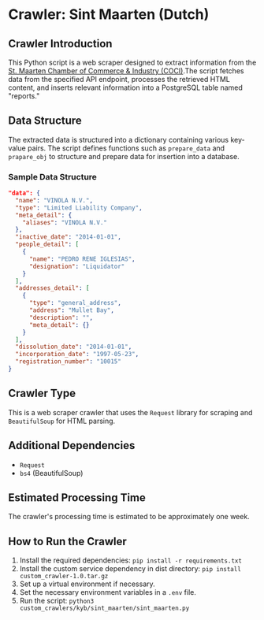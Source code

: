 # Crawler: Sint Maarten (Dutch)

## Crawler Introduction
This Python script is a web scraper designed to extract information from the [St. Maarten Chamber of Commerce & Industry (COCI)](https://www.chamberofcommerce.sx/services/business-registry/).The script fetches data from the specified API endpoint, processes the retrieved HTML content, and inserts relevant information into a PostgreSQL table named "reports."

## Data Structure
The extracted data is structured into a dictionary containing various key-value pairs. The script defines functions such as `prepare_data` and `prapare_obj` to structure and prepare data for insertion into a database.

### Sample Data Structure
```json
"data": {
  "name": "VINOLA N.V.",
  "type": "Limited Liability Company",
  "meta_detail": {
    "aliases": "VINOLA N.V."
  },
  "inactive_date": "2014-01-01",
  "people_detail": [
    {
      "name": "PEDRO RENE IGLESIAS",
      "designation": "Liquidator"
    }
  ],
  "addresses_detail": [
    {
      "type": "general_address",
      "address": "Mullet Bay",
      "description": "",
      "meta_detail": {}
    }
  ],
  "dissolution_date": "2014-01-01",
  "incorporation_date": "1997-05-23",
  "registration_number": "10015"
}
```

## Crawler Type
This is a web scraper crawler that uses the `Request` library for scraping and `BeautifulSoup` for HTML parsing.

## Additional Dependencies
- `Request`
- `bs4` (BeautifulSoup)

## Estimated Processing Time
The crawler's processing time is estimated to be approximately one week.

## How to Run the Crawler
1. Install the required dependencies: `pip install -r requirements.txt`
2. Install the custom service dependency in dist directory: `pip install custom_crawler-1.0.tar.gz` 
3. Set up a virtual environment if necessary.
4. Set the necessary environment variables in a `.env` file.
5. Run the script: `python3 custom_crawlers/kyb/sint_maarten/sint_maarten.py`